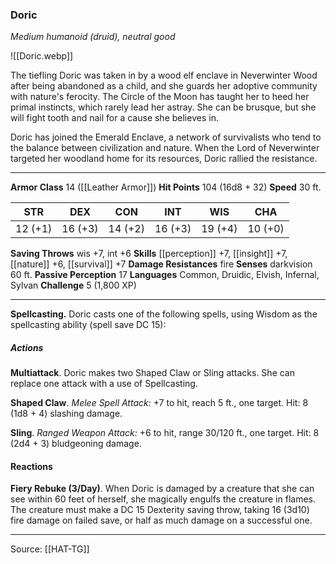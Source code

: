 ### Doric
_Medium humanoid (druid), neutral good_

![[Doric.webp]]

The tiefling Doric was taken in by a wood elf enclave in Neverwinter Wood after being abandoned as a child, and she guards her adoptive community with nature's ferocity. The Circle of the Moon has taught her to heed her primal instincts, which rarely lead her astray. She can be brusque, but she will fight tooth and nail for a cause she believes in.

Doric has joined the Emerald Enclave, a network of survivalists who tend to the balance between civilization and nature. When the Lord of Neverwinter targeted her woodland home for its resources, Doric rallied the resistance.




---

**Armor Class** 14 ([[Leather Armor]])
**Hit Points** 104 (16d8 + 32)
**Speed** 30 ft.

| STR     | DEX     | CON     | INT     | WIS     | CHA     |
|---------|---------|---------|---------|---------|---------|
| 12 (+1) | 16 (+3) | 14 (+2) | 16 (+3) | 19 (+4) | 10 (+0) |

**Saving Throws** wis +7, int +6
**Skills** [[perception]] +7, [[insight]] +7, [[nature]] +6, [[survival]] +7
**Damage Resistances** fire
**Senses** darkvision 60 ft.
**Passive Perception** 17
**Languages** Common, Druidic, Elvish, Infernal, Sylvan
**Challenge** 5 (1,800 XP)

---

**Spellcasting.** Doric casts one of the following spells, using Wisdom as the spellcasting ability (spell save DC 15):

##### Actions
**Multiattack**. Doric makes two Shaped Claw or Sling attacks. She can replace one attack with a use of Spellcasting.

**Shaped Claw**. _Melee Spell Attack:_ +7 to hit, reach 5 ft., one target. Hit: 8 (1d8 + 4) slashing damage.

**Sling**. _Ranged Weapon Attack:_ +6 to hit, range 30/120 ft., one target. Hit: 8 (2d4 + 3) bludgeoning damage.

#### Reactions
**Fiery Rebuke (3/Day)**. When Doric is damaged by a creature that she can see within 60 feet of herself, she magically engulfs the creature in flames. The creature must make a DC 15 Dexterity saving throw, taking 16 (3d10) fire damage on failed save, or half as much damage on a successful one.


---

Source: [[HAT-TG]]
